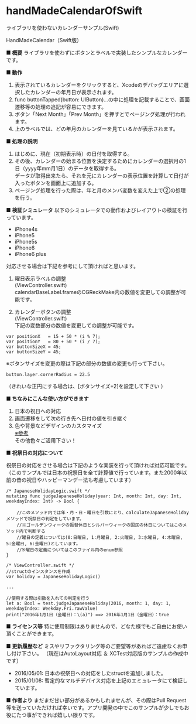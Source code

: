 handMadeCalendarOfSwift
=======================

 ライブラリを使わないカレンダーサンプル(Swift)

HandMadeCalendar（Swift版）  

__■ 概要__
ライブラリを使わずにボタンとラベルで実装したシンプルなカレンダーです。  

__■ 動作__
1. 表示されているカレンダーをクリックすると、Xcodeのデバッグエリアに選択したカレンダーの年月日が表示されます。  
2. func buttonTapped(button: UIButton)...の中に処理を記載することで、画面遷移等の処理の追記が容易にできます。  
3. ボタン「Next Month」「Prev Month」を押すとでページング処理が行われます。  
4. 上のラベルでは、どの年月のカレンダーを見ているかが表示されます。  

__■ 処理の説明__
1. はじめに、現在（初期表示時）の日付を取得する。  
2. その後、カレンダーの始まる位置を決定するためにカレンダーの選択月の1日（yyyy年mm月1日）のデータを取得する。  
データが取得出来たら、それを元にカレンダーの表示位置を計算して日付が入ったボタンを画面上に追加する。  
3. ページング処理を行った際は、年と月のメンバ変数を変えた上で②の処理を行う。  

__■ 検証シミュレータ__
以下のシミュレータでの動作およびレイアウトの検証を行っています。  

+ iPhone4s
+ iPhone5
+ iPhone5s
+ iPhone6
+ iPhone6 plus

対応させる場合は下記を参考にして頂ければと思います。  

1.  曜日表示ラベルの調整  
(ViewController.swift)  
calendarBaseLabel.frameのCGReckMake内の数値を変更しての調整が可能です。  

2. カレンダーボタンの調整  
(ViewController.swift)  
下記の変数部分の数値を変更しての調整が可能です。  

```
var positionX   = 15 + 50 * (i % 7);
var positionY   = 80 + 50 * (i / 7);
var buttonSizeX = 45;
var buttonSizeY = 45;
```

※ボタンサイズを変更の際は下記の部分の数値の変更も行って下さい。  

```
button.layer.cornerRadius = 22.5
```

（きれいな正円にする場合は、[ボタンサイズ÷2]を設定して下さい ）  

__■ ちなみにこんな使い方ができます__
1. 日本の祝日への対応  
2. 画面遷移をして次の行き先へ日付の値を引き継ぐ  
3. 色や背景などデザインのカスタマイズ  
[※参考](http://tech.eversense.co.jp/38)  
その他色々ご活用下さい！  

__■ 祝祭日の対応について__

祝祭日の対応をさせる場合は下記のような実装を行って頂ければ対応可能です。
（このサンプルでは日本の祝祭日を全て計算値で行っています。また2000年以前の昔の祝日やハッピーマンデー法も考慮しています）

```
/* JapaneseHolidayLogic.swift */
mutating func judgeJapaneseHoliday(year: Int, month: Int, day: Int, weekdayIndex: Int) -> Bool {

    //このメソッド内では年・月・日・曜日を引数にとり、calculateJapaneseHolidayメソッドで祝祭日の判定をしています。
    //※ゴールデンウィークの振替休日とシルバーウィークの国民の休日についてはこのメソッド内で判断する
    //曜日の定義については(0:日曜日, 1:月曜日, 2:火曜日, 3:水曜日, 4:木曜日, 5:金曜日, 6:金曜日)としています。
    //※曜日の定義についてはこのファイル内のenum参照
}

/* ViewController.swift */
//structのインスタンスを作成
var holiday = JapaneseHolidayLogic()

...

//使用する際は引数を入れての判定を行う
let a: Bool = test.judgeJapaneseHoliday(2016, month: 1, day: 1, weekdayIndex: Weekday.Fri.rawValue)
print("2016年1月1日（金曜日）：\(a)") ==> 2016年1月1日（金曜日）：true
```

__■ ライセンス等__
特に使用制限はありませんので、どなた様でもご自由にお使い頂くことができます。

__■ 更新履歴など__
ミスやリファクタリング等のご要望等があればご遠慮なくお申し付け下さい。
（現在はAutoLayout対応 ＆ XCTest対応版のサンプルの作成中です）

+ 2016/05/01: 日本の祝祭日への対応をしたstructを追加しました。
+ 2015/01/08: 暫定的なマルチデバイス対応を上記のエミュレータにて検証しています。

__■ 作者より__
まだまだ甘い部分があるかもしれませんが、その際はPull Request等を送っていただければ幸いです。アプリ開発の中でこのサンプルが少しでもお役にたつ事ができれば嬉しい限りです。
